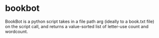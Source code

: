 # bookbot

BookBot is a python script takes in a file path arg (ideally to a book.txt file) on the script call, and returns a value-sorted list of letter-use count and wordcount.
